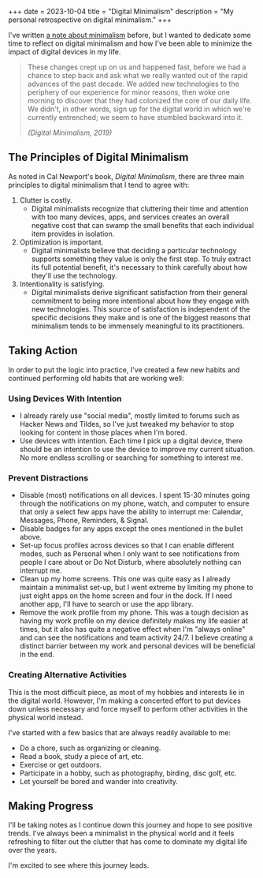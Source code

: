 +++
date = 2023-10-04
title = "Digital Minimalism"
description = "My personal retrospective on digital minimalism."
+++

I've written [a note about minimalism](/wiki/#digital-garden)
before, but I wanted to dedicate some time to reflect on digital
minimalism and how I've been able to minimize the impact of digital
devices in my life.

> These changes crept up on us and happened fast, before we had a chance
> to step back and ask what we really wanted out of the rapid advances
> of the past decade. We added new technologies to the periphery of our
> experience for minor reasons, then woke one morning to discover that
> they had colonized the core of our daily life. We didn't, in other
> words, sign up for the digital world in which we're currently
> entrenched; we seem to have stumbled backward into it.
>
> *(Digital Minimalism, 2019)*

## The Principles of Digital Minimalism

As noted in Cal Newport's book, *Digital Minimalism*, there are three
main principles to digital minimalism that I tend to agree with:

1.  Clutter is costly.
    -   Digital minimalists recognize that cluttering their time and
        attention with too many devices, apps, and services creates an
        overall negative cost that can swamp the small benefits that
        each individual item provides in isolation.
2.  Optimization is important.
    -   Digital minimalists believe that deciding a particular
        technology supports something they value is only the first step.
        To truly extract its full potential benefit, it's necessary to
        think carefully about how they'll use the technology.
3.  Intentionality is satisfying.
    -   Digital minimalists derive significant satisfaction from their
        general commitment to being more intentional about how they
        engage with new technologies. This source of satisfaction is
        independent of the specific decisions they make and is one of
        the biggest reasons that minimalism tends to be immensely
        meaningful to its practitioners.

## Taking Action

In order to put the logic into practice, I've created a few new habits
and continued performing old habits that are working well:

### Using Devices With Intention

-   I already rarely use "social media", mostly limited to forums such
    as Hacker News and Tildes, so I've just tweaked my behavior to stop
    looking for content in those places when I'm bored.
-   Use devices with intention. Each time I pick up a digital device,
    there should be an intention to use the device to improve my current
    situation. No more endless scrolling or searching for something to
    interest me.

### Prevent Distractions

-   Disable (most) notifications on all devices. I spent 15-30 minutes
    going through the notifications on my phone, watch, and computer to
    ensure that only a select few apps have the ability to interrupt me:
    Calendar, Messages, Phone, Reminders, & Signal.
-   Disable badges for any apps except the ones mentioned in the bullet
    above.
-   Set-up focus profiles across devices so that I can enable different
    modes, such as Personal when I only want to see notifications from
    people I care about or Do Not Disturb, where absolutely nothing can
    interrupt me.
-   Clean up my home screens. This one was quite easy as I already
    maintain a minimalist set-up, but I went extreme by limiting my
    phone to just eight apps on the home screen and four in the dock. If
    I need another app, I'll have to search or use the app library.
-   Remove the work profile from my phone. This was a tough decision as
    having my work profile on my device definitely makes my life easier
    at times, but it also has quite a negative effect when I'm "always
    online" and can see the notifications and team activity 24/7. I
    believe creating a distinct barrier between my work and personal
    devices will be beneficial in the end.

### Creating Alternative Activities

This is the most difficult piece, as most of my hobbies and interests
lie in the digital world. However, I'm making a concerted effort to put
devices down unless necessary and force myself to perform other
activities in the physical world instead.

I've started with a few basics that are always readily available to me:

-   Do a chore, such as organizing or cleaning.
-   Read a book, study a piece of art, etc.
-   Exercise or get outdoors.
-   Participate in a hobby, such as photography, birding, disc golf,
    etc.
-   Let yourself be bored and wander into creativity.

## Making Progress

I'll be taking notes as I continue down this journey and hope to see
positive trends. I've always been a minimalist in the physical world
and it feels refreshing to filter out the clutter that has come to
dominate my digital life over the years.

I'm excited to see where this journey leads.
